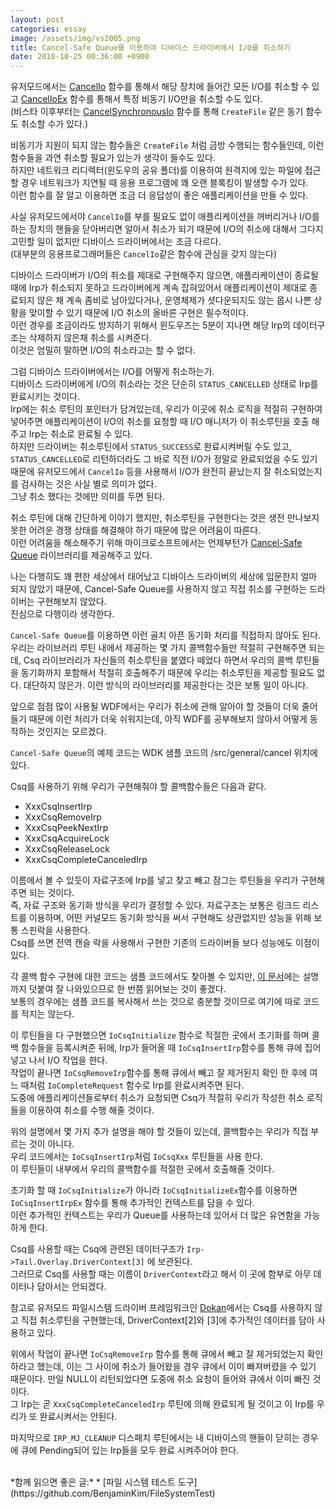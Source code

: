 ```yaml
---
layout: post
categories: essay
image: /assets/img/vs2005.png
title: Cancel-Safe Queue를 이용하여 디바이스 드라이버에서 I/O를 취소하기
date: 2010-10-25 00:36:00 +0900
---
```


유저모드에서는 [CancelIo](https://docs.microsoft.com/en-us/windows/win32/fileio/cancelio) 함수를 통해서 해당 장치에 들어간 모든 I/O를 취소할 수 있고 [CancelIoEx](https://docs.microsoft.com/en-us/windows/win32/fileio/cancelioex-func) 함수를 통해서 특정 비동기 I/O만을 취소할 수도 있다.  
(비스타 이후부터는 [CancelSynchronousIo](https://docs.microsoft.com/en-us/windows/win32/fileio/cancelsynchronousio-func) 함수를 통해 `CreateFile` 같은 동기 함수도 취소할 수가 있다.)  

비동기가 지원이 되지 않는 함수들은 `CreateFile` 처럼 금방 수행되는 함수들인데, 이런 함수들을 과연 취소할 필요가 있는가 생각이 들수도 있다.  
하지만 네트워크 리디렉터(윈도우의 공유 폴더)를 이용하여 원격지에 있는 파일에 접근할 경우 네트워크가 지연될 때 응용 프로그램에 꽤 오랜 블록킹이 발생할 수가 있다.  
이런 함수를 잘 알고 이용하면 조금 더 응답성이 좋은 애플리케이션을 만들 수 있다.

사실 유저모드에서야 `CancelIo`를 부를 필요도 없이 애플리케이션을 꺼버리거나 I/O를 하는 장치의 핸들을 닫아버리면 알아서 취소가 되기 때문에 I/O의 취소에 대해서 그다지 고민할 일이 없지만 디바이스 드라이버에서는 조금 다르다.  
(대부분의 응용프로그래머들은 `CancelIo`같은 함수에 관심을 갖지 않는다)

디바이스 드라이버가 I/O의 취소를 제대로 구현해주지 않으면, 애플리케이션이 종료될 때에 Irp가 취소되지 못하고 드라이버에게 계속 잡혀있어서 애플리케이션이 제대로 종료되지 않은 채 계속 좀비로 남아있다거나, 운영체제가 셧다운되지도 않는 몹시 나쁜 상황을 맞이할 수 있기 때문에 I/O 취소의 올바른 구현은 필수적이다.  
이런 경우를 조금이라도 방지하기 위해서 윈도우즈는 5분이 지나면 해당 Irp의 데이터구조는 삭제하지 않은채 취소를 시켜준다.  
이것은 엄밀히 말하면 I/O의 취소라고는 할 수 없다.

그럼 디바이스 드라이버에서는 I/O를 어떻게 취소하는가.  
디바이스 드라이버에게 I/O의 취소라는 것은 단순히 `STATUS_CANCELLED` 상태로 Irp를 완료시키는 것이다.  
Irp에는 취소 루틴의 포인터가 담겨있는데, 우리가 이곳에 취소 로직을 적절히 구현하여 넣어주면 애플리케이션이 I/O의 취소를 요청할 때 I/O 매니저가 이 취소루틴을 호출 해주고 Irp는 취소로 완료될 수 있다.  
하지만 드라이버는 취소루틴에서 `STATUS_SUCCESS`로 완료시켜버릴 수도 있고, `STATUS_CANCELLED`로 리턴하더라도 그 바로 직전 I/O가 정말로 완료되었을 수도 있기 때문에 유저모드에서 `CancelIo` 등을 사용해서 I/O가 완전히 끝났는지 잘 취소되었는지를 검사하는 것은 사실 별로 의미가 없다.  
그냥 취소 했다는 것에만 의미를 두면 된다.

취소 루틴에 대해 간단하게 이야기 했지만, 취소루틴을 구현한다는 것은 생전 만나보지 못한 어려운 경쟁 상태를 해결해야 하기 때문에 많은 어려움이 따른다.  
이런 어려움을 해소해주기 위해 마이크로소프트에서는 언제부턴가 [Cancel-Safe Queue](https://docs.microsoft.com/en-us/windows-hardware/drivers/kernel/cancel-safe-irp-queues?redirectedfrom=MSDN) 라이브러리를 제공해주고 있다.

나는 다행히도 꽤 편한 세상에서 태어났고 디바이스 드라이버의 세상에 입문한지 얼마 되지 않았기 때문에, Cancel-Safe Queue를 사용하지 않고 직접 취소를 구현하는 드라이버는 구현해보지 않았다.  
진심으로 다행이라 생각한다.

`Cancel-Safe Queue`를 이용하면 이런 골치 아픈 동기화 처리를 직접하지 않아도 된다.  
우리는 라이브러리 루틴 내에서 제공하는 몇 가지 콜백함수들만 적절히 구현해주면 되는데, Csq 라이브러리가 자신들의 취소루틴을 붙였다 떼었다 하면서 우리의 콜백 루틴들을 동기화까지 포함해서 적절히 호출해주기 때문에 우리는 취소루틴을 제공할 필요도 없다. 대단하지 않은가. 이런 방식의 라이브러리를 제공한다는 것은 보통 일이 아니다.

앞으로 점점 많이 사용될 WDF에서는 우리가 취소에 관해 알아야 할 것들이 더욱 줄어들기 때문에 이런 처리가 더욱 쉬워지는데, 아직 WDF를 공부해보지 않아서 어떻게 동작하는 것인지는 모르겠다.

`Cancel-Safe Queue`의 예제 코드는 WDK 샘플 코드의 /src/general/cancel 위치에 있다.

Csq를 사용하기 위해 우리가 구현해줘야 할 콜백함수들은 다음과 같다.

* XxxCsqInsertIrp
* XxxCsqRemoveIrp
* XxxCsqPeekNextIrp
* XxxCsqAcquireLock
* XxxCsqReleaseLock
* XxxCsqCompleteCanceledIrp

이름에서 볼 수 있듯이 자료구조에 Irp를 넣고 찾고 빼고 잠그는 루틴들을 우리가 구현해주면 되는 것이다.  
즉, 자료 구조와 동기화 방식을 우리가 결정할 수 있다. 자료구조는 보통은 링크드 리스트를 이용하며, 어떤 커널모드 동기화 방식을 써서 구현해도 상관없지만 성능을 위해 보통 스핀락을 사용한다.  
Csq를 쓰면 전역 캔슬 락을 사용해서 구현한 기존의 드라이버들 보다 성능에도 이점이 있다.

각 콜백 함수 구현에 대한 코드는 샘플 코드에서도 찾아볼 수 있지만, [이 문서](https://docs.microsoft.com/en-us/previous-versions/windows/hardware/design/dn653289(v=vs.85)?redirectedfrom=MSDN)에는 설명까지 덧붙여 잘 나와있으므로 한 번쯤 읽어보는 것이 좋겠다.  
보통의 경우에는 샘플 코드를 복사해서 쓰는 것으로 충분할 것이므로 여기에 따로 코드를 적지는 않는다.

이 루틴들을 다 구현했으면 `IoCsqInitialize` 함수로 적절한 곳에서 초기화를 하며 콜백 함수들을 등록시켜준 뒤에, Irp가 들어올 때 `IoCsqInsertIrp`함수를 통해 큐에 집어넣고 나서 I/O 작업을 한다.  
작업이 끝나면 `IoCsqRemoveIrp`함수를 통해 큐에서 빼고 잘 제거된지 확인 한 후에 여느 때처럼 `IoCompleteRequest` 함수로 Irp를 완료시켜주면 된다.  
도중에 애플리케이션들로부터 취소가 요청되면 Csq가 적절히 우리가 작성한 취소 로직들을 이용하여 취소를 수행 해줄 것이다.

위의 설명에서 몇 가지 추가 설명을 해야 할 것들이 있는데, 콜백함수는 우리가 직접 부르는 것이 아니다.  
우리 코드에서는 `IoCsqInsertIrp`처럼 `IoCsqXxx` 루틴들을 사용 한다.  
이 루틴들이 내부에서 우리의 콜백함수를 적절한 곳에서 호출해줄 것이다.

초기화 할 때 `IoCsqInitialize`가 아니라 `IoCsqInitializeEx`함수를 이용하면 `IoCsqInsertIrpEx` 함수를 통해 추가적인 컨텍스트를 담을 수 있다.  
이런 추가적인 컨텍스트는 우리가 Queue를 사용하는데 있어서 더 많은 유연함을 가능하게 한다.

Csq를 사용할 때는 Csq에 관련된 데이터구조가 `Irp->Tail.Overlay.DriverContext[3]` 에 보관된다.  
그러므로 Csq를 사용할 때는 이름이 `DriverContext`라고 해서 이 곳에 함부로 아무 데이터나 담아서는 안되겠다.

참고로 유저모드 파일시스템 드라이버 프레임워크인 [Dokan](/essay/2010/10/17/%EC%9C%A0%EC%A0%80%EB%AA%A8%EB%93%9C%EC%97%90%EC%84%9C-%ED%8C%8C%EC%9D%BC%EC%8B%9C%EC%8A%A4%ED%85%9C-%EB%93%9C%EB%9D%BC%EC%9D%B4%EB%B2%84%EB%A5%BC-%EB%A7%8C%EB%93%A4%EA%B8%B0.html)에서는 Csq를 사용하지 않고 직접 취소루틴을 구현했는데, DriverContext[2]와 [3]에 추가적인 데이터를 담아 사용하고 있다.

위에서 작업이 끝나면 `IoCsqRemoveIrp` 함수를 통해 큐에서 빼고 잘 제거되었는지 확인하라고 했는데, 이는 그 사이에 취소가 들어왔을 경우 큐에서 이미 빠져버렸을 수 있기 때문이다. 만일 NULL이 리턴되었다면 도중에 취소 요청이 들어와 큐에서 이미 빠진 것이다.  
그 Irp는 곧 `XxxCsqCompleteCanceledIrp` 루틴에 의해 완료되게 될 것이고 이 Irp를 우리가 또 완료시켜서는 안된다.

마지막으로 `IRP_MJ_CLEANUP` 디스패치 루틴에서는 내 디바이스의 핸들이 닫히는 경우에 큐에 Pending되어 있는 Irp들을 모두 완료 시켜주어야 한다.

<br>
*함께 읽으면 좋은 글:*
* [파일 시스템 테스트 도구](https://github.com/BenjaminKim/FileSystemTest)
